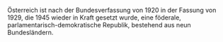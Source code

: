 Österreich ist nach der Bundesverfassung von 1920 in der Fassung von 1929, die 1945 wieder in Kraft gesetzt wurde, eine föderale, parlamentarisch-demokratische Republik, bestehend aus neun Bundesländern.
